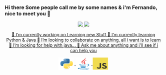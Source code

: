 ### Hi there Some people call me by some names & i'm Fernando, nice to meet you 👋
<div align="center">
  <a href="https://github.com/Fernando7181">
  <img height="180em" src="https://github-readme-stats.vercel.app/api?username=Fernando7181&show_icons=true&theme=dark&include_all_commits=true&count_private=true"/>
  <img height="180em" src="https://github-readme-stats.vercel.app/api/top-langs/?username=Fernando7181&layout=compact&langs_count=7&theme=dark"/>

 🔭 I’m currently working on Learning new Stuff
 🌱 I’m currently learning Python & Java 
 👯 I’m looking to collaborate on anything, all i want is to learn
 🤔 I’m looking for help with java...
 💬 Ask me about anything and i'll see if i can help you

 <img align="center" alt="Fernando-Python" height="40" width="50" src="https://raw.githubusercontent.com/devicons/devicon/master/icons/python/python-original.svg">
 <img align="center" alt="Fernando-Java" height="40" width="50" src="https://raw.githubusercontent.com/devicons/devicon/master/icons/java/java-original.svg">
 <img align="center" alt="Fernando-Java" height="40" width="50" src="https://raw.githubusercontent.com/devicons/devicon/master/icons/javascript/javascript-original.svg">
 




